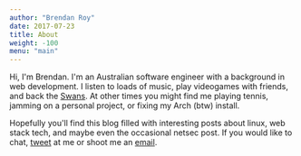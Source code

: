 ```yaml
---
author: "Brendan Roy"
date: 2017-07-23
title: About
weight: -100
menu: "main"
---
```


Hi, I'm Brendan. I'm an Australian software engineer with a background in
web development. I listen to loads of music, play videogames with friends, and
back the [Swans](https://www.google.com.au/search?q=sydney+swans). At other times
you might find me playing tennis, jamming on a personal project, or fixing my
Arch (btw) install.

Hopefully you'll find this blog filled with interesting posts about linux, web
stack tech, and maybe even the occasional netsec post. If you would like to chat,
[tweet](https://twitter.com/__bmon__) at me or shoot me an
[email](mailto:br3ndanr@gmail.com).
